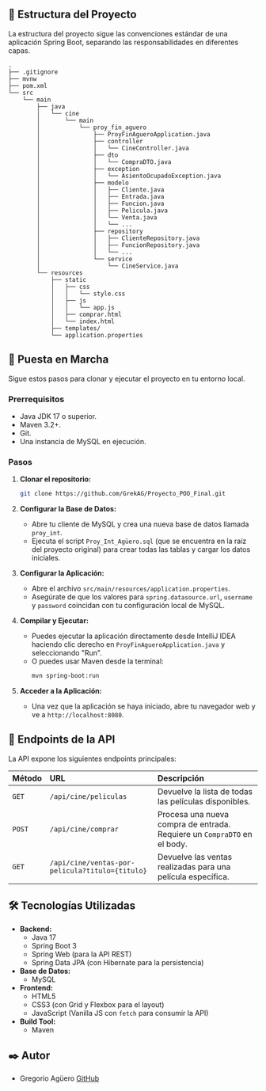 ## 📂 Estructura del Proyecto

La estructura del proyecto sigue las convenciones estándar de una aplicación Spring Boot, separando las responsabilidades en diferentes capas.

```
.
├── .gitignore
├── mvnw
├── pom.xml
└── src
    └── main
        ├── java
        │   └── cine
        │       └── main
        │           └── proy_fin_aguero
        │               ├── ProyFinAgueroApplication.java
        │               ├── controller
        │               │   └── CineController.java
        │               ├── dto
        │               │   └── CompraDTO.java
        │               ├── exception
        │               │   └── AsientoOcupadoException.java
        │               ├── modelo
        │               │   ├── Cliente.java
        │               │   ├── Entrada.java
        │               │   ├── Funcion.java
        │               │   ├── Pelicula.java
        │               │   └── Venta.java
        │               │   └── ...
        │               ├── repository
        │               │   ├── ClienteRepository.java
        │               │   ├── FuncionRepository.java
        │               │   └── ...
        │               └── service
        │                   └── CineService.java
        └── resources
            ├── static
            │   ├── css
            │   │   └── style.css
            │   ├── js
            │   │   └── app.js
            │   ├── comprar.html
            │   └── index.html
            ├── templates/
            └── application.properties
```

## 🚀 Puesta en Marcha

Sigue estos pasos para clonar y ejecutar el proyecto en tu entorno local.

### Prerrequisitos

-   Java JDK 17 o superior.
-   Maven 3.2+.
-   Git.
-   Una instancia de MySQL en ejecución.

### Pasos

1.  **Clonar el repositorio:**
    ```bash
    git clone https://github.com/GrekAG/Proyecto_POO_Final.git
    ```

2.  **Configurar la Base de Datos:**
    -   Abre tu cliente de MySQL y crea una nueva base de datos llamada `proy_int`.
    -   Ejecuta el script `Proy_Int_Agüero.sql` (que se encuentra en la raíz del proyecto original) para crear todas las tablas y cargar los datos iniciales.

3.  **Configurar la Aplicación:**
    -   Abre el archivo `src/main/resources/application.properties`.
    -   Asegúrate de que los valores para `spring.datasource.url`, `username` y `password` coincidan con tu configuración local de MySQL.

4.  **Compilar y Ejecutar:**
    -   Puedes ejecutar la aplicación directamente desde IntelliJ IDEA haciendo clic derecho en `ProyFinAgueroApplication.java` y seleccionando "Run".
    -   O puedes usar Maven desde la terminal:
        ```bash
        mvn spring-boot:run
        ```

5.  **Acceder a la Aplicación:**
    -   Una vez que la aplicación se haya iniciado, abre tu navegador web y ve a `http://localhost:8080`.

## 📖 Endpoints de la API

La API expone los siguientes endpoints principales:

| Método | URL                                    | Descripción                                                              |
| :----- | :------------------------------------- | :----------------------------------------------------------------------- |
| `GET`  | `/api/cine/peliculas`                  | Devuelve la lista de todas las películas disponibles.                    |
| `POST` | `/api/cine/comprar`                    | Procesa una nueva compra de entrada. Requiere un `CompraDTO` en el body. |
| `GET`  | `/api/cine/ventas-por-pelicula?titulo={titulo}` | Devuelve las ventas realizadas para una película específica.             |

## 🛠️ Tecnologías Utilizadas

-   **Backend:**
    -   Java 17
    -   Spring Boot 3
    -   Spring Web (para la API REST)
    -   Spring Data JPA (con Hibernate para la persistencia)
-   **Base de Datos:**
    -   MySQL
-   **Frontend:**
    -   HTML5
    -   CSS3 (con Grid y Flexbox para el layout)
    -   JavaScript (Vanilla JS con `fetch` para consumir la API)
-   **Build Tool:**
    -   Maven

## ✒️ Autor

* Gregorio Agüero
  [GitHub](https://github.com/GrekAG)
